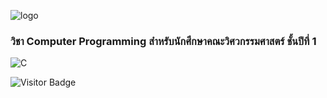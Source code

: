 ![logo](https://www.rmutt.ac.th/wp-content/uploads/2020/03/20200310-LOGO-RMUTT.png") 

### วิชา Computer Programming สำหรับนักศึกษาคณะวิศวกรรมศาสตร์ ชั้นปีที่ 1

![C](https://img.shields.io/badge/Language-C-blue.svg)

![Visitor Badge](https://visitor-badge.laobi.icu/badge?page_id=samatachai./RMUTT_C_Programming)

